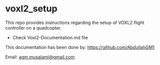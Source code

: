 # voxl2_setup
This repo provides instructions regarding the setup of VOXL2 flight controller on a quadcopter.

* Check Voxl2-Documentation.md file 


This documentation has been done by:
https://github.com/AbdullahGM1

Email:
agm.musalami@gmail.com

